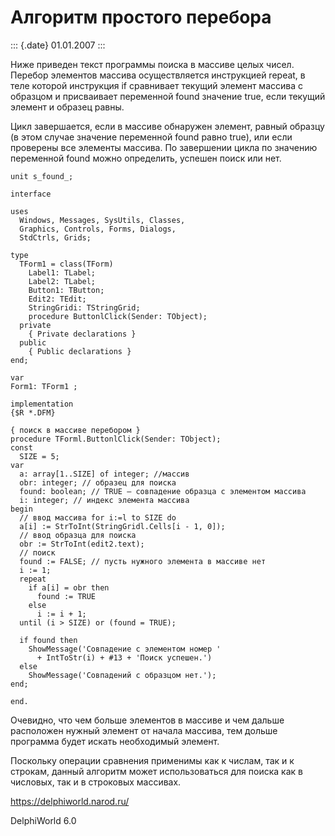 Алгоритм простого перебора
==========================

::: {.date}
01.01.2007
:::

Ниже приведен текст программы поиска в массиве целых чисел. Перебор
элементов массива осуществляется инструкцией repeat, в теле которой
инструкция if сравнивает текущий элемент массива с образцом и
присваивает переменной found значение true, если текущий элемент и
образец равны.

Цикл завершается, если в массиве обнаружен элемент, равный образцу (в
этом случае значение переменной found равно true), или если проверены
все элементы массива. По завершении цикла по значению переменной found
можно определить, успешен поиск или нет.

    unit s_found_;
     
    interface
     
    uses
      Windows, Messages, SysUtils, Classes,
      Graphics, Controls, Forms, Dialogs,
      StdCtrls, Grids;
     
    type
      TForm1 = class(TForm)
        Label1: TLabel;
        Label2: TLabel;
        Button1: TButton;
        Edit2: TEdit;
        StringGridi: TStringGrid;
        procedure ButtonlClick(Sender: TObject);
      private
        { Private declarations }
      public
        { Public declarations }
    end;
     
    var
    Form1: TForm1 ;
     
    implementation
    {$R *.DFM}
     
    { поиск в массиве перебором }
    procedure TForml.ButtonlClick(Sender: TObject);
    const
      SIZE = 5;
    var
      a: array[1..SIZE] of integer; //массив
      obr: integer; // образец для поиска
      found: boolean; // TRUE — совпадение образца с элементом массива
      i: integer; // индекс элемента массива
    begin
      // ввод массива for i:=l to SIZE do
      a[i] := StrToInt(StringGridl.Cells[i - 1, 0]);
      // ввод образца для поиска
      obr := StrToInt(edit2.text);
      // поиск
      found := FALSE; // пусть нужного элемента в массиве нет
      i := 1;
      repeat
        if a[i] = obr then
          found := TRUE
        else
          i := i + 1;
      until (i > SIZE) or (found = TRUE);
     
      if found then
        ShowMessage('Совпадение с элементом номер '
          + IntToStr(i) + #13 + 'Поиск успешен.')
      else
        ShowMessage('Совпадений с образцом нет.');
    end;
     
    end.

Очевидно, что чем больше элементов в массиве и чем дальше расположен
нужный элемент от начала массива, тем дольше программа будет искать
необходимый элемент.

Поскольку операции сравнения применимы как к числам, так и к строкам,
данный алгоритм может использоваться для поиска как в числовых, так и в
строковых массивах.

<https://delphiworld.narod.ru/>

DelphiWorld 6.0
